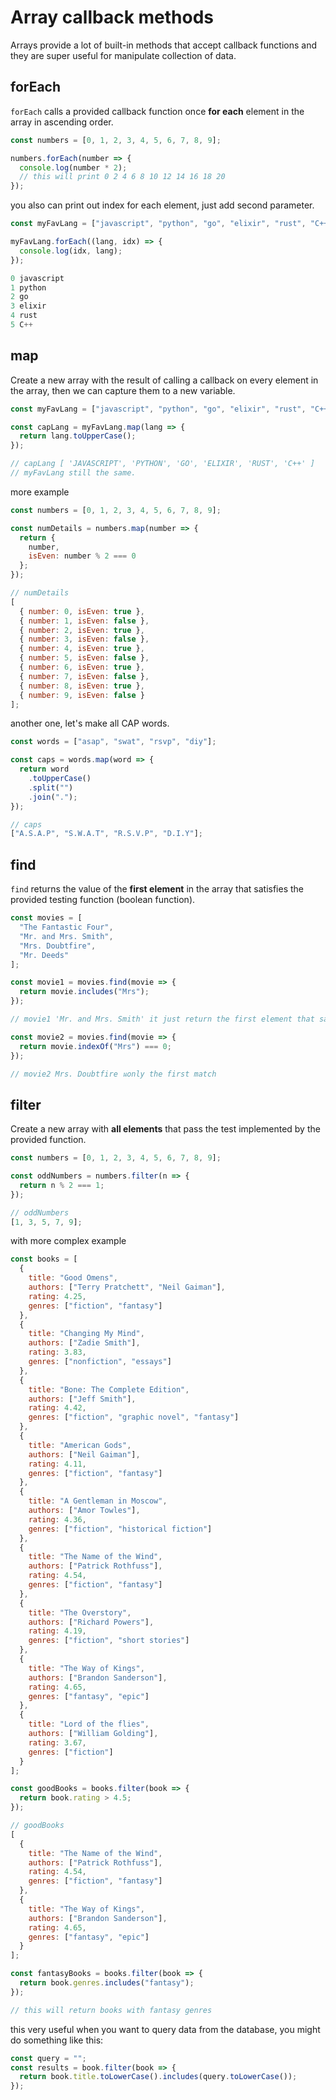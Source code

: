 # Array callback methods

Arrays provide a lot of built-in methods that accept callback functions and they are super useful for manipulate collection of data.

## forEach

`forEach` calls a provided callback function once **for each** element in the array in ascending order.

```javascript
const numbers = [0, 1, 2, 3, 4, 5, 6, 7, 8, 9];

numbers.forEach(number => {
  console.log(number * 2);
  // this will print 0 2 4 6 8 10 12 14 16 18 20
});
```

you also can print out index for each element, just add second parameter.

```javascript
const myFavLang = ["javascript", "python", "go", "elixir", "rust", "C++"];

myFavLang.forEach((lang, idx) => {
  console.log(idx, lang);
});

0 javascript
1 python
2 go
3 elixir
4 rust
5 C++
```

## map

Create a new array with the result of calling a callback on every element in the array, then we can capture them to a new variable.

```javascript
const myFavLang = ["javascript", "python", "go", "elixir", "rust", "C++"];

const capLang = myFavLang.map(lang => {
  return lang.toUpperCase();
});

// capLang [ 'JAVASCRIPT', 'PYTHON', 'GO', 'ELIXIR', 'RUST', 'C++' ]
// myFavLang still the same.
```

more example

```javascript
const numbers = [0, 1, 2, 3, 4, 5, 6, 7, 8, 9];

const numDetails = numbers.map(number => {
  return {
    number,
    isEven: number % 2 === 0
  };
});

// numDetails
[
  { number: 0, isEven: true },
  { number: 1, isEven: false },
  { number: 2, isEven: true },
  { number: 3, isEven: false },
  { number: 4, isEven: true },
  { number: 5, isEven: false },
  { number: 6, isEven: true },
  { number: 7, isEven: false },
  { number: 8, isEven: true },
  { number: 9, isEven: false }
];
```

another one, let's make all CAP words.

```javascript
const words = ["asap", "swat", "rsvp", "diy"];

const caps = words.map(word => {
  return word
    .toUpperCase()
    .split("")
    .join(".");
});

// caps
["A.S.A.P", "S.W.A.T", "R.S.V.P", "D.I.Y"];
```

## find

`find` returns the value of the **first element** in the array that satisfies the provided testing function (boolean function).

```javascript
const movies = [
  "The Fantastic Four",
  "Mr. and Mrs. Smith",
  "Mrs. Doubtfire",
  "Mr. Deeds"
];

const movie1 = movies.find(movie => {
  return movie.includes("Mrs");
});

// movie1 'Mr. and Mrs. Smith' it just return the first element that satisfies with our condition

const movie2 = movies.find(movie => {
  return movie.indexOf("Mrs") === 0;
});

// movie2 Mrs. Doubtfire นonly the first match
```

## filter

Create a new array with **all elements** that pass the test implemented by the provided function.

```javascript
const numbers = [0, 1, 2, 3, 4, 5, 6, 7, 8, 9];

const oddNumbers = numbers.filter(n => {
  return n % 2 === 1;
});

// oddNumbers
[1, 3, 5, 7, 9];
```

with more complex example

```javascript
const books = [
  {
    title: "Good Omens",
    authors: ["Terry Pratchett", "Neil Gaiman"],
    rating: 4.25,
    genres: ["fiction", "fantasy"]
  },
  {
    title: "Changing My Mind",
    authors: ["Zadie Smith"],
    rating: 3.83,
    genres: ["nonfiction", "essays"]
  },
  {
    title: "Bone: The Complete Edition",
    authors: ["Jeff Smith"],
    rating: 4.42,
    genres: ["fiction", "graphic novel", "fantasy"]
  },
  {
    title: "American Gods",
    authors: ["Neil Gaiman"],
    rating: 4.11,
    genres: ["fiction", "fantasy"]
  },
  {
    title: "A Gentleman in Moscow",
    authors: ["Amor Towles"],
    rating: 4.36,
    genres: ["fiction", "historical fiction"]
  },
  {
    title: "The Name of the Wind",
    authors: ["Patrick Rothfuss"],
    rating: 4.54,
    genres: ["fiction", "fantasy"]
  },
  {
    title: "The Overstory",
    authors: ["Richard Powers"],
    rating: 4.19,
    genres: ["fiction", "short stories"]
  },
  {
    title: "The Way of Kings",
    authors: ["Brandon Sanderson"],
    rating: 4.65,
    genres: ["fantasy", "epic"]
  },
  {
    title: "Lord of the flies",
    authors: ["William Golding"],
    rating: 3.67,
    genres: ["fiction"]
  }
];

const goodBooks = books.filter(book => {
  return book.rating > 4.5;
});

// goodBooks
[
  {
    title: "The Name of the Wind",
    authors: ["Patrick Rothfuss"],
    rating: 4.54,
    genres: ["fiction", "fantasy"]
  },
  {
    title: "The Way of Kings",
    authors: ["Brandon Sanderson"],
    rating: 4.65,
    genres: ["fantasy", "epic"]
  }
];

const fantasyBooks = books.filter(book => {
  return book.genres.includes("fantasy");
});

// this will return books with fantasy genres
```

this very useful when you want to query data from the database, you might do something like this:

```javascript
const query = "";
const results = book.filter(book => {
  return book.title.toLowerCase().includes(query.toLowerCase());
});
```
